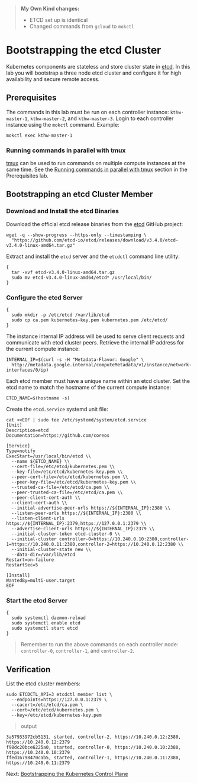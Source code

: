 > **My Own Kind changes:**
> 
> * ETCD set up is identical
> * Changed commands from `gcloud` to `mokctl`

# Bootstrapping the etcd Cluster

Kubernetes components are stateless and store cluster state in [etcd](https://github.com/etcd-io/etcd). In this lab you will bootstrap a three node etcd cluster and configure it for high availability and secure remote access.

## Prerequisites

The commands in this lab must be run on each controller instance: `kthw-master-1`, `kthw-master-2`, and `kthw-master-3`. Login to each controller instance using the `mokctl` command. Example:

```
mokctl exec kthw-master-1
```

### Running commands in parallel with tmux

[tmux](https://github.com/tmux/tmux/wiki) can be used to run commands on multiple compute instances at the same time. See the [Running commands in parallel with tmux](01-prerequisites.md#running-commands-in-parallel-with-tmux) section in the Prerequisites lab.

## Bootstrapping an etcd Cluster Member

### Download and Install the etcd Binaries

Download the official etcd release binaries from the [etcd](https://github.com/etcd-io/etcd) GitHub project:

```
wget -q --show-progress --https-only --timestamping \
  "https://github.com/etcd-io/etcd/releases/download/v3.4.0/etcd-v3.4.0-linux-amd64.tar.gz"
```

Extract and install the `etcd` server and the `etcdctl` command line utility:

```
{
  tar -xvf etcd-v3.4.0-linux-amd64.tar.gz
  sudo mv etcd-v3.4.0-linux-amd64/etcd* /usr/local/bin/
}
```

### Configure the etcd Server

```
{
  sudo mkdir -p /etc/etcd /var/lib/etcd
  sudo cp ca.pem kubernetes-key.pem kubernetes.pem /etc/etcd/
}
```

The instance internal IP address will be used to serve client requests and communicate with etcd cluster peers. Retrieve the internal IP address for the current compute instance:

```
INTERNAL_IP=$(curl -s -H "Metadata-Flavor: Google" \
  http://metadata.google.internal/computeMetadata/v1/instance/network-interfaces/0/ip)
```

Each etcd member must have a unique name within an etcd cluster. Set the etcd name to match the hostname of the current compute instance:

```
ETCD_NAME=$(hostname -s)
```

Create the `etcd.service` systemd unit file:

```
cat <<EOF | sudo tee /etc/systemd/system/etcd.service
[Unit]
Description=etcd
Documentation=https://github.com/coreos

[Service]
Type=notify
ExecStart=/usr/local/bin/etcd \\
  --name ${ETCD_NAME} \\
  --cert-file=/etc/etcd/kubernetes.pem \\
  --key-file=/etc/etcd/kubernetes-key.pem \\
  --peer-cert-file=/etc/etcd/kubernetes.pem \\
  --peer-key-file=/etc/etcd/kubernetes-key.pem \\
  --trusted-ca-file=/etc/etcd/ca.pem \\
  --peer-trusted-ca-file=/etc/etcd/ca.pem \\
  --peer-client-cert-auth \\
  --client-cert-auth \\
  --initial-advertise-peer-urls https://${INTERNAL_IP}:2380 \\
  --listen-peer-urls https://${INTERNAL_IP}:2380 \\
  --listen-client-urls https://${INTERNAL_IP}:2379,https://127.0.0.1:2379 \\
  --advertise-client-urls https://${INTERNAL_IP}:2379 \\
  --initial-cluster-token etcd-cluster-0 \\
  --initial-cluster controller-0=https://10.240.0.10:2380,controller-1=https://10.240.0.11:2380,controller-2=https://10.240.0.12:2380 \\
  --initial-cluster-state new \\
  --data-dir=/var/lib/etcd
Restart=on-failure
RestartSec=5

[Install]
WantedBy=multi-user.target
EOF
```

### Start the etcd Server

```
{
  sudo systemctl daemon-reload
  sudo systemctl enable etcd
  sudo systemctl start etcd
}
```

> Remember to run the above commands on each controller node: `controller-0`, `controller-1`, and `controller-2`.

## Verification

List the etcd cluster members:

```
sudo ETCDCTL_API=3 etcdctl member list \
  --endpoints=https://127.0.0.1:2379 \
  --cacert=/etc/etcd/ca.pem \
  --cert=/etc/etcd/kubernetes.pem \
  --key=/etc/etcd/kubernetes-key.pem
```

> output

```
3a57933972cb5131, started, controller-2, https://10.240.0.12:2380, https://10.240.0.12:2379
f98dc20bce6225a0, started, controller-0, https://10.240.0.10:2380, https://10.240.0.10:2379
ffed16798470cab5, started, controller-1, https://10.240.0.11:2380, https://10.240.0.11:2379
```

Next: [Bootstrapping the Kubernetes Control Plane](08-bootstrapping-kubernetes-controllers.md)
